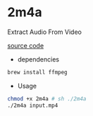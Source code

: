 # 2m4a
Extract Audio From Video

[source code](./2m4a)
- dependencies
```sh
brew install ffmpeg
```
- Usage
```sh
chmod +x 2m4a # sh ./2m4a
./2m4a input.mp4
```

